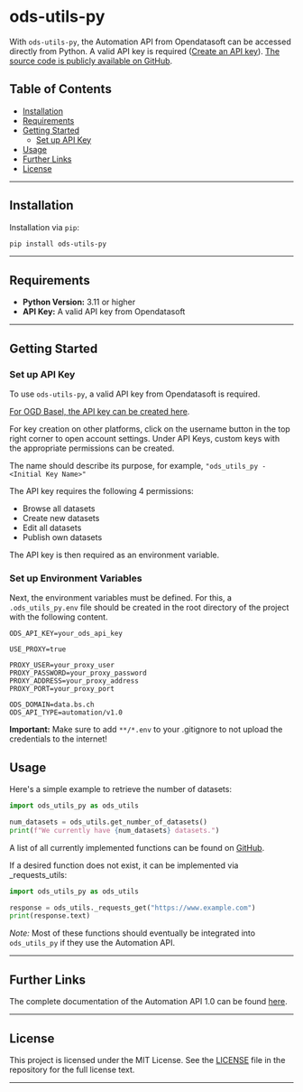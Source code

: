 # ods-utils-py
With `ods-utils-py`, the Automation API from Opendatasoft can be accessed directly from Python. A valid API key is required ([Create an API key](#set-up-api-key)). [The source code is publicly available on GitHub](https://github.com/opendatabs/ods-utils-py).

## Table of Contents

   - [Installation](#installation)
   - [Requirements](#requirements)
   - [Getting Started](#getting-started)
     - [Set up API Key](#set-up-api-key)
   - [Usage](#usage)
   - [Further Links](#further-links)
   - [License](#license)

---

## Installation

Installation via `pip`:

```bash
pip install ods-utils-py
```

---

## Requirements

- **Python Version:** 3.11 or higher
- **API Key:** A valid API key from Opendatasoft

---

## Getting Started

### Set up API Key

To use `ods-utils-py`, a valid API key from Opendatasoft is required.

[For OGD Basel, the API key can be created here](https://data.bs.ch/account/api-keys/).

For key creation on other platforms, click on the username button in the top right corner to open account settings. Under API Keys, custom keys with the appropriate permissions can be created.

The name should describe its purpose, for example, `"ods_utils_py - <Initial Key Name>"`

The API key requires the following 4 permissions:
- Browse all datasets
- Create new datasets
- Edit all datasets
- Publish own datasets

The API key is then required as an environment variable.

### Set up Environment Variables
Next, the environment variables must be defined. For this, a `.ods_utils_py.env` file should be created in the root directory of the project with the following content.

```text
ODS_API_KEY=your_ods_api_key

USE_PROXY=true

PROXY_USER=your_proxy_user
PROXY_PASSWORD=your_proxy_password
PROXY_ADDRESS=your_proxy_address
PROXY_PORT=your_proxy_port

ODS_DOMAIN=data.bs.ch
ODS_API_TYPE=automation/v1.0
```

**Important:** Make sure to add `**/*.env` to your .gitignore to not upload the credentials to the internet!

## Usage

Here's a simple example to retrieve the number of datasets:

```python
import ods_utils_py as ods_utils

num_datasets = ods_utils.get_number_of_datasets()
print(f"We currently have {num_datasets} datasets.")
```

A list of all currently implemented functions can be found on [GitHub](https://github.com/opendatabs/ods-utils-py/tree/main/src/ods_utils_py).

If a desired function does not exist, it can be implemented via _requests_utils:

```python
import ods_utils_py as ods_utils

response = ods_utils._requests_get("https://www.example.com")
print(response.text)
```

*Note:* Most of these functions should eventually be integrated into `ods_utils_py` if they use the Automation API.

---

## Further Links
The complete documentation of the Automation API 1.0 can be found [here](https://help.opendatasoft.com/apis/ods-automation-v1/).

---

## License

This project is licensed under the MIT License. See the [LICENSE](LICENSE) file in the repository for the full license text.

---